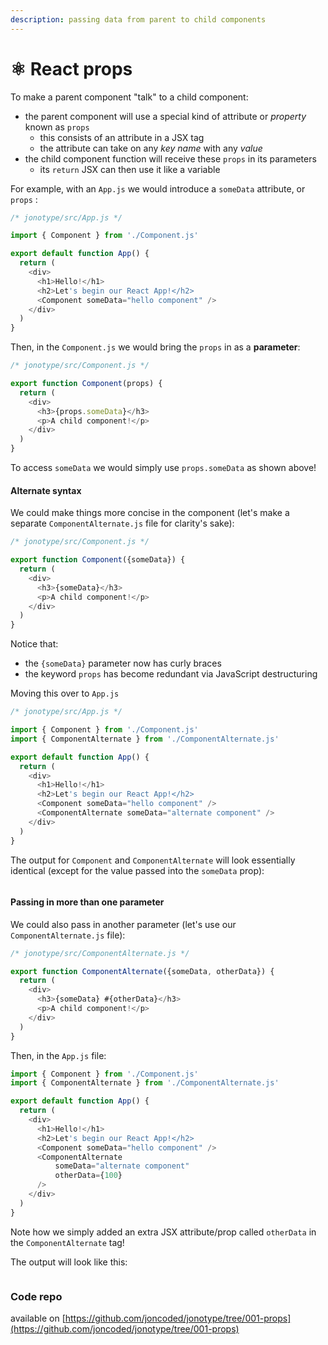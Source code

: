 ```yaml
---
description: passing data from parent to child components
---
```


# ⚛️ React props

To make a parent component "talk" to a child component:

* the parent component will use a special kind of attribute or _property_ known as `props`
  * this consists of an attribute in a JSX tag
  * the attribute can take on any _key name_ with any _value_
* the child component function will receive these `props` in its parameters
  * its `return` JSX can then use it like a variable

For example, with an `App.js` we would introduce a `someData` attribute, or `props` :

```javascript
/* jonotype/src/App.js */

import { Component } from './Component.js'

export default function App() {
  return (
    <div>
      <h1>Hello!</h1>
      <h2>Let's begin our React App!</h2>
      <Component someData="hello component" />
    </div>
  )
}
```

Then, in the `Component.js` we would bring the `props` in as a **parameter**:

```javascript
/* jonotype/src/Component.js */

export function Component(props) {
  return (
    <div>
      <h3>{props.someData}</h3>
      <p>A child component!</p>      
    </div>
  )
}
```

To access `someData` we would simply use `props.someData` as shown above!

#### Alternate syntax

We could make things more concise in the component (let's make a separate `ComponentAlternate.js` file for clarity's sake):

```javascript
/* jonotype/src/Component.js */

export function Component({someData}) {
  return (
    <div>
      <h3>{someData}</h3>
      <p>A child component!</p>      
    </div>
  )
}
```

Notice that:

* the `{someData}` parameter now has curly braces
* the keyword `props` has become redundant via JavaScript destructuring

Moving this over to `App.js`

```javascript
/* jonotype/src/App.js */

import { Component } from './Component.js'
import { ComponentAlternate } from './ComponentAlternate.js'

export default function App() {
  return (
    <div>
      <h1>Hello!</h1>
      <h2>Let's begin our React App!</h2>
      <Component someData="hello component" />
      <ComponentAlternate someData="alternate component" />
    </div>
  )
}
```

The output for `Component` and `ComponentAlternate` will look essentially identical (except for the value passed into the `someData` prop):

<figure><img src="https://cdn.hashnode.com/res/hashnode/image/upload/v1700771240407/63ce5e04-6608-4efc-a840-6267e6e89393.png" alt=""><figcaption></figcaption></figure>

#### Passing in more than one parameter

We could also pass in another parameter (let's use our `ComponentAlternate.js` file):

```javascript
/* jonotype/src/ComponentAlternate.js */

export function ComponentAlternate({someData, otherData}) {
  return (
    <div>
      <h3>{someData} #{otherData}</h3>
      <p>A child component!</p>      
    </div>
  )
}
```

Then, in the `App.js` file:

```javascript
import { Component } from './Component.js'
import { ComponentAlternate } from './ComponentAlternate.js'

export default function App() {
  return ( 
    <div>
      <h1>Hello!</h1>
      <h2>Let's begin our React App!</h2>
      <Component someData="hello component" />
      <ComponentAlternate 
          someData="alternate component" 
          otherData={100} 
      />
    </div>
  )
}
```

Note how we simply added an extra JSX attribute/prop called `otherData` in the `ComponentAlternate` tag!

The output will look like this:

<figure><img src="https://cdn.hashnode.com/res/hashnode/image/upload/v1700771990849/2a127b14-b450-4094-a0d9-ea187a46da09.png" alt=""><figcaption></figcaption></figure>

### **Code repo**

available on [https://github.com/joncoded/jonotype/tree/001-props](https://github.com/joncoded/jonotype/tree/001-props)
